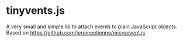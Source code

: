 tinyvents.js
============

A very small and simple lib to attach events to plain JavaScript objects. Based on https://github.com/jeromeetienne/microevent.js
